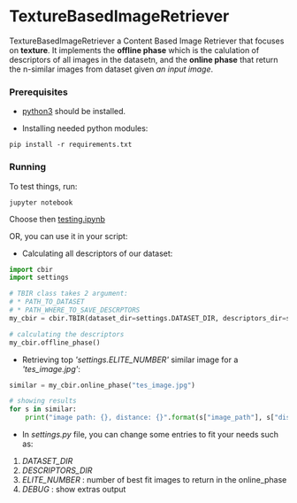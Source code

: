 # TextureBasedImageRetriever

TextureBasedImageRetriever a Content Based Image Retriever that focuses on **texture**. It implements the **offline phase** which is the calulation of descriptors of all images in the datasetn, and the **online phase** that return the n-similar images from dataset given *an input image*.

### Prerequisites

* [python3](https://www.python.org/) should be installed.

* Installing needed python modules:

```shell
pip install -r requirements.txt

```

### Running
To test things, run:

```shell
jupyter notebook

```
Choose then [testing.ipynb](https://github.com/ahmed-BH/TextureBasedImageRetriever/blob/master/testing.ipynb)

OR, you can use it in your script:

* Calculating all descriptors of our dataset:
```python
import cbir
import settings

# TBIR class takes 2 argument:
# * PATH_TO_DATASET
# * PATH_WHERE_TO_SAVE_DESCRPTORS
my_cbir = cbir.TBIR(dataset_dir=settings.DATASET_DIR, descriptors_dir=settings.DESCRIPTORS_DIR))

# calculating the descriptors
my_cbir.offline_phase()

```

* Retrieving top *'settings.ELITE_NUMBER'* similar image for a *'tes_image.jpg'*: 
```python
similar = my_cbir.online_phase("tes_image.jpg")

# showing results
for s in similar:
    print("image path: {}, distance: {}".format(s["image_path"], s["distance"]))

```

* In *settings.py* file, you can change some entries to fit your needs such as:
1. *DATASET_DIR* 
2. *DESCRIPTORS_DIR*
3. *ELITE_NUMBER* : number of best fit images to return in the online_phase
4. *DEBUG*        : show extras output

